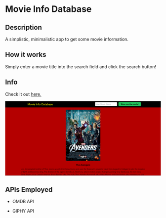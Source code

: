 # Movie Info Database

## Description

A simplistic, minimalistic app to get some movie information.

## How it works

Simply enter a movie title into the search field and click the search button!

## Info

Check it out [here.](https://indy6678.github.io/movie-info-db/)

![Movie Info Database](./assets/images/MID-screenshot.png)

## APIs Employed

- OMDB API

- GIPHY API